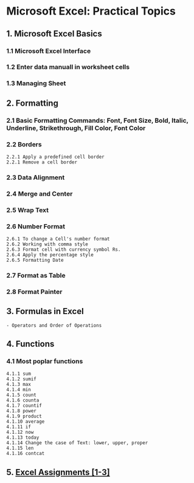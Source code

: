 # Microsoft Excel: Practical Topics

## 1. Microsoft Excel Basics

### 1.1 Microsoft Excel Interface

### 1.2 Enter data manuall in worksheet cells

### 1.3 Managing Sheet

## 2. Formatting

### 2.1 Basic Formatting Commands: Font, Font Size, Bold, Italic, Underline, Strikethrough, Fill Color, Font Color

### 2.2 Borders

    2.2.1 Apply a predefined cell border
    2.2.1 Remove a cell border

### 2.3 Data Alignment

### 2.4 Merge and Center

### 2.5 Wrap Text

### 2.6 Number Format

    2.6.1 To change a Cell's number format
    2.6.2 Working with comma style
    2.6.3 Format cell with currency symbol Rs.
    2.6.4 Apply the percentage style
    2.6.5 Formatting Date

### 2.7 Format as Table

### 2.8 Format Painter

## 3. Formulas in Excel
    - Operators and Order of Operations

## 4. Functions

### 4.1 Most poplar functions

    4.1.1 sum
    4.1.2 sumif
    4.1.3 max
    4.1.4 min
    4.1.5 count
    4.1.6 counta
    4.1.7 countif
    4.1.8 power
    4.1.9 product
    4.1.10 average
    4.1.11 if
    4.1.12 now
    4.1.13 today
    4.1.14 Change the case of Text: lower, upper, proper
    4.1.15 len
    4.1.16 contcat

## 5. [Excel Assignments [1-3]](https://yasirbhutta.github.io/ms-excel/assignments/)